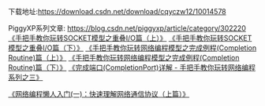 下载地址:https://download.csdn.net/download/cqyczw12/10014578


PiggyXP系列文章:
https://blog.csdn.net/piggyxp/article/category/302220
[《手把手教你玩转SOCKET模型之重叠I/O篇（上）》](https://blog.csdn.net/PiggyXP/article/details/114883)
[《手把手教你玩转SOCKET模型之重叠I/O篇（下）》](https://blog.csdn.net/PiggyXP/article/details/114908)
[《手把手教你玩转网络编程模型之完成例程(Completion Routine)篇（上）》](https://blog.csdn.net/PiggyXP/article/details/3910726)
[《手把手教你玩转网络编程模型之完成例程(Completion Routine)篇（下）》](https://blog.csdn.net/PiggyXP/article/details/3911121)
[《完成端口(CompletionPort)详解 - 手把手教你玩转网络编程系列之三》](https://blog.csdn.net/PiggyXP/article/details/6922277)


[《网络编程懒人入门(一)：快速理解网络通信协议（上篇）》](http://www.52im.net/thread-1095-1-1.html)